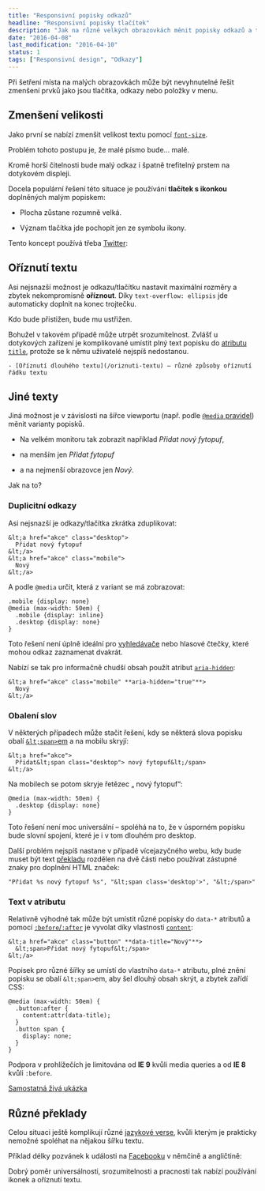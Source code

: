 ```yaml
---
title: "Responsivní popisky odkazů"
headline: "Responsivní popisky tlačítek"
description: "Jak na různě velkých obrazovkách měnit popisky odkazů a tlačítek."
date: "2016-04-08"
last_modification: "2016-04-10"
status: 1
tags: ["Responsivní design", "Odkazy"]
---
```


Při šetření místa na malých obrazovkách může být nevyhnutelné řešit zmenšení prvků jako jsou tlačítka, odkazy nebo položky v menu.

## Zmenšení velikosti

Jako první se nabízí zmenšit velikost textu pomocí [`font-size`](/font#size).

Problém tohoto postupu je, že malé písmo bude… malé. 

Kromě horší čitelnosti bude malý odkaz i špatně trefitelný prstem na dotykovém displeji.

Docela populární řešení této situace je používání **tlačítek s ikonkou** doplněných malým popiskem:

  - Plocha zůstane rozumně velká.

  - Význam tlačítka jde pochopit jen ze symbolu ikony.

Tento koncept používá třeba [Twitter](/twitter):

## Oříznutí textu

Asi nejsnazší možnost je odkazu/tlačítku nastavit maximální rozměry a zbytek nekompromisně **oříznout**. Díky `text-overflow: ellipsis` jde automaticky doplnit na konec trojtečku.

  Kdo bude přistižen, bude mu ustřižen.

Bohužel v takovém případě může utrpět srozumitelnost. Zvlášť u dotykových zařízení je komplikované umístit plný text popisku do [atributu `title`](/obecne-atributy#title), protože se k němu uživatelé nejspíš nedostanou.

    - [Oříznutí dlouhého textu](/oriznuti-textu) – různé způsoby oříznutí řádku textu

## Jiné texty

Jiná možnost je v závislosti na šířce viewportu (např. podle [`@media` pravidel](/media)) měnit varianty popisků.

  - Na velkém monitoru tak zobrazit například *Přidat nový fytopuf*,

  - na menším jen *Přidat fytopuf*

  - a na nejmenší obrazovce jen *Nový*.

Jak na to?

### Duplicitní odkazy

Asi nejsnazší je odkazy/tlačítka zkrátka zduplikovat:

```
&lt;a href="akce" class="desktop">
  Přidat nový fytopuf
&lt;/a>
&lt;a href="akce" class="mobile">
  Nový
&lt;/a>
```

A podle `@media` určit, která z variant se má zobrazovat:

```
.mobile {display: none}
@media (max-width: 50em) {
  .mobile {display: inline}
  .desktop {display: none}
}
```

Toto řešení není úplně ideální pro [vyhledávače](/seo) nebo hlasové čtečky, které mohou odkaz zaznamenat dvakrát.

Nabízí se tak pro informačně chudší obsah použít atribut [`aria-hidden`](/aria#hidden):

```
&lt;a href="akce" class="mobile" **aria-hidden="true"**>
  Nový
&lt;/a>
```

### Obalení slov

V některých případech může stačit řešení, kdy se některá slova popisku obalí [`&lt;span>`em](/div-span#span) a na mobilu skryjí:

```
&lt;a href="akce">
  Přidat&lt;span class="desktop"> nový fytopuf&lt;/span>
&lt;/a>
```

Na mobilech se potom skryje řetězec „ nový fytopuf“:

```
@media (max-width: 50em) {
  .desktop {display: none}
}
```

Toto řešení není moc universální – spoléhá na to, že v úsporném popisku bude slovní spojení, které je i v tom dlouhém pro desktop.

Další problém nejspíš nastane v případě vícejazyčného webu, kdy bude muset být text [překladu](/preklad) rozdělen na dvě části nebo používat zástupné znaky pro doplnění HTML značek:

```
"Přidat %s nový fytopuf %s", "&lt;span class='desktop'>", "&lt;/span>"
```

### Text v atributu

Relativně výhodné tak může být umístit různé popisky do `data-*` atributů a pomocí [`:before`/`:after`](/css-selektory#before-after) je vyvolat díky vlastnosti [`content`](/content-attr):

```
&lt;a href="akce" class="button" **data-title="Nový"**>
  &lt;span>Přidat nový fytopuf&lt;/span>
&lt;/a>
```

Popisek pro různé šířky se umístí do vlastního `data-*` atributu, plné znění popisku se obalí `&lt;span>`em, aby šel dlouhý obsah skrýt, a zbytek zařídí CSS:

```
@media (max-width: 50em) {
  .button:after {
    content:attr(data-title);
  }
  .button span {
    display: none;
  }
}
```

Podpora v prohlížečích je limitována od **IE 9** kvůli media queries a od **IE 8** kvůli `:before`.

[Samostatná živá ukázka](http://kod.djpw.cz/rgwb-)

## Různé překlady

Celou situaci ještě komplikují různé [jazykové verse](/jazyk), kvůli kterým je prakticky nemožné spoléhat na nějakou šířku textu.

Příklad délky pozvánek k události na [Facebooku](/facebook) v němčině a angličtině:

Dobrý poměr universálnosti, srozumitelnosti a pracnosti tak nabízí používání ikonek a oříznutí textu.